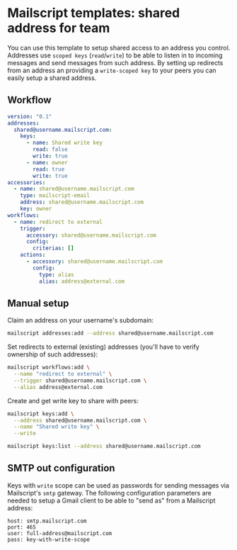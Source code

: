 # Mailscript templates: shared address for team

You can use this template to setup shared access to an address you control. Addresses use `scoped keys` (`read`/`write`) to be able to listen in to incoming messages and send messages from such address. By setting up redirects from an address an providing a `write-scoped key` to your peers you can easily setup a shared address.

## Workflow

```yml
version: "0.1"
addresses:
  shared@username.mailscript.com:
    keys:
      - name: Shared write key
        read: false
        write: true
      - name: owner
        read: true
        write: true
accessories:
  - name: shared@username.mailscript.com
    type: mailscript-email
    address: shared@username.mailscript.com
    key: owner
workflows:
  - name: redirect to external
    trigger:
      accessory: shared@username.mailscript.com
      config:
        criterias: []
    actions:
      - accessory: shared@username.mailscript.com
        config:
          type: alias
          alias: address@external.com
```

## Manual setup

Claim an address on your username's subdomain:

```sh
mailscript addresses:add --address shared@username.mailscript.com
```

Set redirects to external (existing) addresses (you'll have to verify ownership of such addresses):

```sh
mailscript workflows:add \
  --name "redirect to external" \
  --trigger shared@username.mailscript.com \
  --alias address@external.com
```

Create and get write key to share with peers:

```sh
mailscript keys:add \
  --address shared@username.mailscript.com \
  --name "Shared write key" \
  --write

mailscript keys:list --address shared@username.mailscript.com
```

## SMTP out configuration

Keys with `write` scope can be used as passwords for sending messages via Mailscript's `smtp` gateway. The following configuration parameters are needed to setup a Gmail client to be able to "send as" from a Mailscript address:

```
host: smtp.mailscript.com
port: 465
user: full-address@mailscript.com
pass: key-with-write-scope
```
